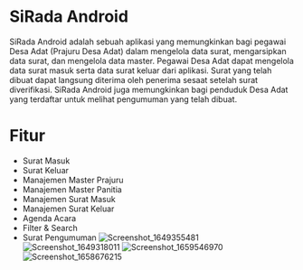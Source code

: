 # SiRada Android

SiRada Android adalah sebuah aplikasi yang memungkinkan bagi pegawai Desa Adat (Prajuru Desa Adat) dalam mengelola data surat, mengarsipkan data surat, dan mengelola data master. Pegawai Desa Adat dapat mengelola data surat masuk serta data surat keluar dari aplikasi. Surat yang telah dibuat dapat langsung diterima oleh penerima sesaat setelah surat diverifikasi. SiRada Android juga memungkinkan bagi penduduk Desa Adat yang terdaftar untuk melihat pengumuman yang telah dibuat.

# Fitur
- Surat Masuk
- Surat Keluar
- Manajemen Master Prajuru
- Manajemen Master Panitia
- Manajemen Surat Masuk
- Manajemen Surat Keluar
- Agenda Acara
- Filter & Search
- Surat Pengumuman
![Screenshot_1649355481](https://user-images.githubusercontent.com/61014772/194482221-e27dd98b-2cb0-4af2-8b7c-25679ce8a7b3.png)
![Screenshot_1649318011](https://user-images.githubusercontent.com/61014772/194482249-69c61346-13c7-4ce5-a96f-f905499b8a97.png)
![Screenshot_1659546970](https://user-images.githubusercontent.com/61014772/194482288-1276c8bc-15f9-4dbc-92fe-f8729eacd2ac.png)
![Screenshot_1658676215](https://user-images.githubusercontent.com/61014772/194482320-ed10484b-ceae-4fb9-b369-6d340be403eb.png)
